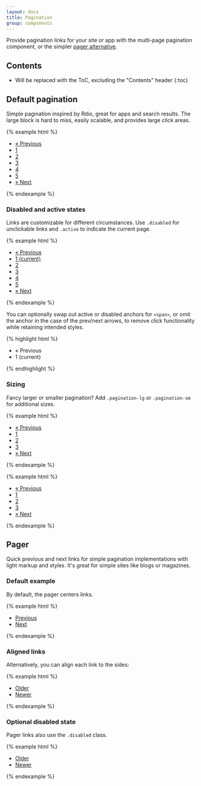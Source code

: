 ```yaml
---
layout: docs
title: Pagination
group: components
---
```


Provide pagination links for your site or app with the multi-page pagination component, or the simpler [pager alternative](#pager).

## Contents

* Will be replaced with the ToC, excluding the "Contents" header
{:toc}

## Default pagination

Simple pagination inspired by Rdio, great for apps and search results. The large block is hard to miss, easily scalable, and provides large click areas.

{% example html %}
<nav>
  <ul class="pagination">
    <li>
      <a href="#" aria-label="Previous">
        <span aria-hidden="true">&laquo;</span>
        <span class="sr-only">Previous</span>
      </a>
    </li>
    <li><a href="#">1</a></li>
    <li><a href="#">2</a></li>
    <li><a href="#">3</a></li>
    <li><a href="#">4</a></li>
    <li><a href="#">5</a></li>
    <li>
      <a href="#" aria-label="Next">
        <span aria-hidden="true">&raquo;</span>
        <span class="sr-only">Next</span>
      </a>
    </li>
  </ul>
</nav>
{% endexample %}

### Disabled and active states

Links are customizable for different circumstances. Use `.disabled` for unclickable links and `.active` to indicate the current page.

{% example html %}
<nav>
  <ul class="pagination">
    <li class="disabled">
      <a href="#" aria-label="Previous">
        <span aria-hidden="true">&laquo;</span>
        <span class="sr-only">Previous</span>
      </a>
    </li>
    <li class="active">
      <a href="#">1 <span class="sr-only">(current)</span></a>
    </li>
    <li><a href="#">2</a></li>
    <li><a href="#">3</a></li>
    <li><a href="#">4</a></li>
    <li><a href="#">5</a></li>
    <li>
      <a href="#" aria-label="Next">
        <span aria-hidden="true">&raquo;</span>
        <span class="sr-only">Next</span>
      </a>
    </li>
  </ul>
</nav>
{% endexample %}

You can optionally swap out active or disabled anchors for `<span>`, or omit the anchor in the case of the prev/next arrows, to remove click functionality while retaining intended styles.

{% highlight html %}
<nav>
  <ul class="pagination">
    <li class="disabled">
      <span aria-label="Previous">
        <span aria-hidden="true">&laquo;</span>
        <span class="sr-only">Previous</span>
      </span>
    </li>
    <li class="active"><span>1 <span class="sr-only">(current)</span></span></li>
  </ul>
</nav>
{% endhighlight %}


### Sizing

Fancy larger or smaller pagination? Add `.pagination-lg` or `.pagination-sm` for additional sizes.

{% example html %}
<nav>
  <ul class="pagination pagination-lg">
    <li>
      <a href="#" aria-label="Previous">
        <span aria-hidden="true">&laquo;</span>
        <span class="sr-only">Previous</span>
      </a>
    </li>
    <li><a href="#">1</a></li>
    <li><a href="#">2</a></li>
    <li><a href="#">3</a></li>
    <li>
      <a href="#" aria-label="Next">
        <span aria-hidden="true">&raquo;</span>
        <span class="sr-only">Next</span>
      </a>
    </li>
  </ul>
</nav>
{% endexample %}

{% example html %}
<nav>
  <ul class="pagination pagination-sm">
    <li>
      <a href="#" aria-label="Previous">
        <span aria-hidden="true">&laquo;</span>
        <span class="sr-only">Previous</span>
      </a>
    </li>
    <li><a href="#">1</a></li>
    <li><a href="#">2</a></li>
    <li><a href="#">3</a></li>
    <li>
      <a href="#" aria-label="Next">
        <span aria-hidden="true">&raquo;</span>
        <span class="sr-only">Next</span>
      </a>
    </li>
  </ul>
</nav>
{% endexample %}

## Pager

Quick previous and next links for simple pagination implementations with light markup and styles. It's great for simple sites like blogs or magazines.

### Default example

By default, the pager centers links.

{% example html %}
<nav>
  <ul class="pager">
    <li><a href="#">Previous</a></li>
    <li><a href="#">Next</a></li>
  </ul>
</nav>
{% endexample %}

### Aligned links

Alternatively, you can align each link to the sides:

{% example html %}
<nav>
  <ul class="pager">
    <li class="pager-prev"><a href="#">Older</a></li>
    <li class="pager-next"><a href="#">Newer</a></li>
  </ul>
</nav>
{% endexample %}


### Optional disabled state

Pager links also use the `.disabled` class.

{% example html %}
<nav>
  <ul class="pager">
    <li class="pager-prev disabled"><a href="#">Older</a></li>
    <li class="pager-next"><a href="#">Newer</a></li>
  </ul>
</nav>
{% endexample %}

